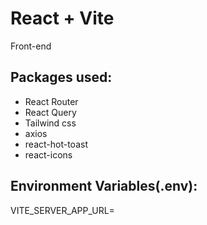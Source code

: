 # React + Vite

Front-end

## Packages used:

- React Router
- React Query
- Tailwind css
- axios
- react-hot-toast
- react-icons

## Environment Variables(.env):

VITE_SERVER_APP_URL=
